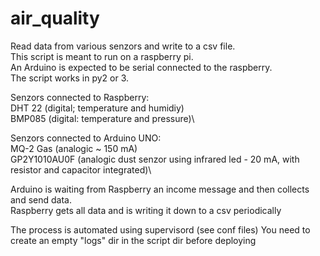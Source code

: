 # air_quality
Read data from various senzors and write to a csv file.\
This script is meant to run on a raspberry pi.\
An Arduino is expected to be serial connected to the raspberry.\
The script works in py2 or 3.

Senzors connected to Raspberry:\
DHT 22 (digital; temperature and humidiy)\
BMP085 (digital: temperature and pressure)\

Senzors connected to Arduino UNO:\
MQ-2 Gas (analogic ~ 150 mA)\
GP2Y1010AU0F (analogic dust senzor using infrared led - 20 mA, with resistor and capacitor integrated)\

Arduino is waiting from Raspberry an income message and then collects and send data.\
Raspberry gets all data and is writing it down to a csv periodically

The process is automated using supervisord (see conf files)
You need to create an empty "logs" dir in the script dir before deploying
